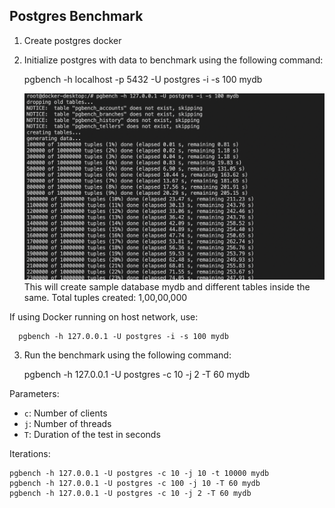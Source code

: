 ## Postgres Benchmark

1. Create postgres docker
2. Initialize postgres with data to benchmark using the following command: 

     pgbench -h localhost -p 5432 -U postgres -i -s 100 mydb 
     
   ![](https://github.com/Rajat2199/Postgres-Docker-Benchmark/blob/main/Postgres_Initialise.png)
This will create sample database mydb and different tables inside the same.
Total tuples created: 1,00,00,000

If using Docker running on host network, use: 

      pgbench -h 127.0.0.1 -U postgres -i -s 100 mydb


3. Run the benchmark using the following command: 

     pgbench -h 127.0.0.1 -U postgres -c 10 -j 2 -T 60 mydb 


Parameters: 

- `c`: Number of clients
- `j`: Number of threads
- `T`: Duration of the test in seconds

Iterations:

    pgbench -h 127.0.0.1 -U postgres -c 10 -j 10 -t 10000 mydb
    pgbench -h 127.0.0.1 -U postgres -c 100 -j 10 -T 60 mydb
    pgbench -h 127.0.0.1 -U postgres -c 10 -j 2 -T 60 mydb  

